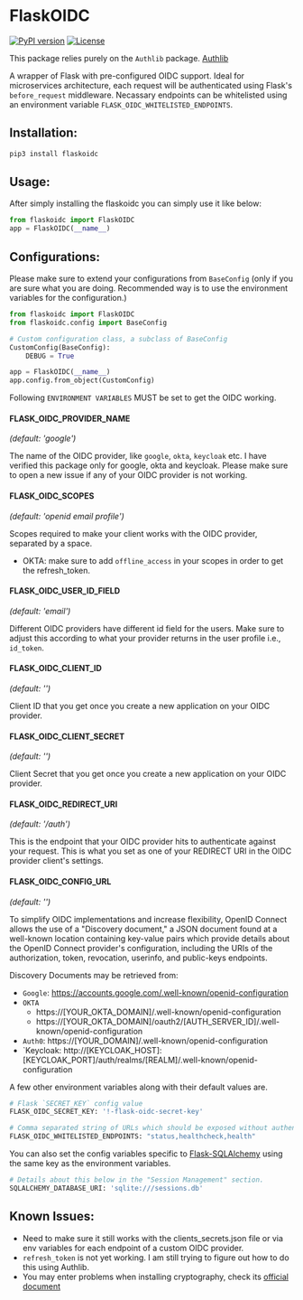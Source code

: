 # FlaskOIDC
[![PyPI version](https://badge.fury.io/py/flaskoidc.svg)](https://badge.fury.io/py/flaskoidc)
[![License](http://img.shields.io/:license-Apache%202-blue.svg)](LICENSE)

This package relies purely on the `Authlib` package. [Authlib](https://docs.authlib.org/en/latest/)

A wrapper of Flask with pre-configured OIDC support. Ideal for microservices architecture, each request will be authenticated using Flask's `before_request` middleware. 
Necassary endpoints can be whitelisted using an environment variable `FLASK_OIDC_WHITELISTED_ENDPOINTS`. 

## Installation:
```bash
pip3 install flaskoidc
```


## Usage:

After simply installing the flaskoidc you can simply use it like below:

```python
from flaskoidc import FlaskOIDC
app = FlaskOIDC(__name__)
``` 

## Configurations:

Please make sure to extend your configurations from `BaseConfig` (only if you are sure what you are doing. Recommended way is to use the environment variables for the configuration.)

```python
from flaskoidc import FlaskOIDC
from flaskoidc.config import BaseConfig

# Custom configuration class, a subclass of BaseConfig
CustomConfig(BaseConfig):
    DEBUG = True

app = FlaskOIDC(__name__)
app.config.from_object(CustomConfig)

```

Following `ENVIRONMENT VARIABLES` MUST be set to get the OIDC working.

#### FLASK_OIDC_PROVIDER_NAME 
_(default: 'google')_

The name of the OIDC provider, like `google`, `okta`, `keycloak` etc. I have verified this package only for
google, okta and keycloak. Please make sure to open a new issue if any of your OIDC provider is not working.

#### FLASK_OIDC_SCOPES 
_(default: 'openid email profile')_

Scopes required to make your client works with the OIDC provider, separated by a space. 

- OKTA: make sure to add `offline_access` in your scopes in order to get the refresh_token.

#### FLASK_OIDC_USER_ID_FIELD
_(default: 'email')_

Different OIDC providers have different id field for the users. Make sure to adjust this according to what 
your provider returns in the user profile i.e., `id_token`.

#### FLASK_OIDC_CLIENT_ID
_(default: '')_

Client ID that you get once you create a new application on your OIDC provider.

#### FLASK_OIDC_CLIENT_SECRET
_(default: '')_

Client Secret that you get once you create a new application on your OIDC provider.

#### FLASK_OIDC_REDIRECT_URI
_(default: '/auth')_

This is the endpoint that your OIDC provider hits to authenticate against your request. 
This is what you set as one of your REDIRECT URI in the OIDC provider client's settings.  

#### FLASK_OIDC_CONFIG_URL
_(default: '')_

To simplify OIDC implementations and increase flexibility, OpenID Connect allows the use of a "Discovery document," a JSON document found at a well-known location containing key-value pairs which provide details about the OpenID Connect provider's configuration, including the URIs of the authorization, token, revocation, userinfo, and public-keys endpoints.

Discovery Documents may be retrieved from:
- `Google`: https://accounts.google.com/.well-known/openid-configuration
- `OKTA`
  - https://[YOUR_OKTA_DOMAIN]/.well-known/openid-configuration
  - https://[YOUR_OKTA_DOMAIN]/oauth2/[AUTH_SERVER_ID]/.well-known/openid-configuration
- `Auth0`: https://[YOUR_DOMAIN]/.well-known/openid-configuration
- `Keycloak: http://[KEYCLOAK_HOST]:[KEYCLOAK_PORT]/auth/realms/[REALM]/.well-known/openid-configuration


A few other environment variables along with their default values are. 

```python
# Flask `SECRET_KEY` config value
FLASK_OIDC_SECRET_KEY: '!-flask-oidc-secret-key'

# Comma separated string of URLs which should be exposed without authentication, else all request will be authenticated.
FLASK_OIDC_WHITELISTED_ENDPOINTS: "status,healthcheck,health"
```

You can also set the config variables specific to [Flask-SQLAlchemy](https://flask-sqlalchemy.palletsprojects.com/en/2.x/config/) using the same key as the environment variables.
```python
# Details about this below in the "Session Management" section.
SQLALCHEMY_DATABASE_URI: 'sqlite:///sessions.db'
```

## Known Issues:
- Need to make sure it still works with the clients_secrets.json file or via env variables for each endpoint of a custom OIDC provider.
- `refresh_token` is not yet working. I am still trying to figure out how to do this using Authlib. 
- You may enter problems when installing cryptography, check its [official document](https://cryptography.io/en/latest/installation/)
